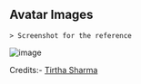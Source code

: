 ## Avatar Images

    > Screenshot for the reference

![image](https://github.com/user-attachments/assets/e9178b9a-1650-440f-ad43-eb999c2f3b0c)


Credits:- [Tirtha Sharma](https://github.com/genze121 "Tirtha Sharma")
